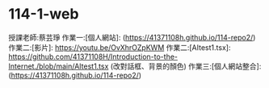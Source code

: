 # 114-1-web
授課老師:蔡芸琤
作業一:[個人網站]: (https://41371108h.github.io/114-repo2/)
作業二:[影片]: https://youtu.be/OvXhrOZpKWM
作業二:[AItest1.tsx]: https://github.com/41371108H/Introduction-to-the-Internet./blob/main/AItest1.tsx (改對話框、背景的顏色)
作業三:[個人網站整合]:(https://41371108h.github.io/114-repo2/)
